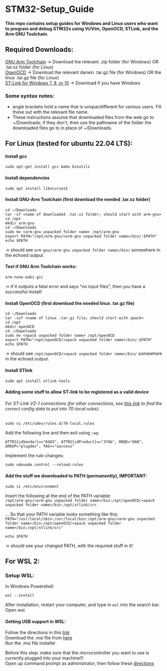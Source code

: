 # STM32-Setup_Guide
#### This repo contains setup guides for Windows and Linux users who want to program and debug STM32s using Vi/Vim, OpenOCD, STLink, and the Arm GNU Toolchain.  

## Required Downloads:
[GNU Arm Toolchain](https://developer.arm.com/downloads/-/arm-gnu-toolchain-downloads)  -> Download the relevant .zip folder (for Windows) OR .tar.xz folder (for Linux)  
[OpenOCD](https://github.com/xpack-dev-tools/openocd-xpack/releases) -> Download the relevant darwin .tar.gz file (for Windows) OR the linux .tar.gz file (for Linux)  
[ST-Link for Windows 7, 8, or 10](https://www.st.com/en/development-tools/stsw-link009.html#get-software) -> Download if you have Windows

### Some syntax notes:  
- angle brackets hold a name that is unique/different for various users. Fill these out with the relevant file name.  
- These instructions assume that downloaded files from the web go to ~/Downloads; if they don't, then use the pathname of the folder the downloaded files go to in place of ~/Downloads.
  
## For Linux (tested for ubuntu 22.04 LTS):  

#### Install gcc  
```
sudo apt-get install gcc make binutils
```

#### Install dependencies   
```
sudo apt install libncurses5
```

#### Install GNU-Arm Toolchain (first download the needed .tar.xz folder)  
```
cd ~/Downloads
tar -xf <name of downloaded .tar.xz folder; should start with arm-gnu>
cd /opt
mkdir arm-gnu
cd ~/Downloads
sudo mv <arm-gnu unpacked folder name> /opt/arm-gnu
export PATH="/opt/arm-gnu/<arm-gnu unpacked folder name>/bin/:$PATH"
echo $PATH
```
-> should see `arm-gnu/<arm-gnu unpacked folder name>/bin/` somewhere in the echoed output.  

#### Test if GNU Arm Toolchain works:  
```
arm-none-eabi-gcc
```
-> if it outputs a fatal error and says "no input files", then you have a successful install!  

#### Install OpenOCD (first download the needed linux .tar.gz file)   
```
cd ~/Downloads
tar -xzf <name of linux .tar.gz file; should start with xpack>
cd /opt
mkdir openOCD
cd ~/Downloads
sudo mv <xpack unpacked folder name> /opt/openOCD
export PATH="/opt/openOCD/<xpack unpacked folder name>/bin/:$PATH"
echo $PATH
```
-> should see `/opt/openOCD/<xpack unpacked folder name>/bin/` somewhere in the echoed output.  

#### Install STlink
```
sudo apt install stlink-tools
```

#### Adding some stuff to allow ST-link to be registered as a valid device
###### For ST-Link V2-1 connections (for other connections, see [this link](https://github.com/arduino/OpenOCD/blob/master/contrib/60-openocd.rules) to find the correct config data to put into 70-local.rules):  
```
sudo vi /etc/udev/rules.d/70-local.rules
```
Add the following line and then exit using `:wq`:
```
ATTRS{idVendor}=="0483", ATTRS{idProduct}=="374b", MODE="660", GROUP="plugdev", TAG+="uaccess"
```
Implement the rule changes:
```
sudo udevadm control --reload-rules
```

#### Add the stuff we downloaded to PATH (permanently), IMPORTANT:  
```
sudo vi /etc/environment
```
Insert the following at the end of the PATH variable:    
`/opt/arm-gnu/<arm-gnu unpacked folder name>/bin:/opt/openOCD/<xpack unpacked folder name>/bin:/opt/stlink/src`  

... So that your PATH variable looks something like this:  
`PATH="/usr/local/sbin:/usr/local/bin:/opt/arm-gnu/<arm-gnu unpacked folder name>/bin:/opt/openOCD/<xpack unpacked folder name>/bin:/opt/stlink/src"`  

```
echo $PATH
```
-> should see your changed PATH, with the required stuff in it!

## For WSL 2:

### Setup WSL:
In Windows Powershell:
```
wsl --install
```
After installation, restart your computer, and type in `wsl` into the search bar. Open wsl. 

#### Getting USB support in WSL:  
Follow the directions in this [link](https://learn.microsoft.com/en-us/windows/wsl/connect-usb)    
Download the .msi file from [here](https://github.com/dorssel/usbipd-win/wiki/WSL-support)  
Run the .msi file installer  

Before this step: make sure that the microcontroller you want to use is currently plugged into your machine!!!  
Open up command prompt as administrator, then follow these [directions](https://github.com/dorssel/usbipd-win/wiki/WSL-support)  









